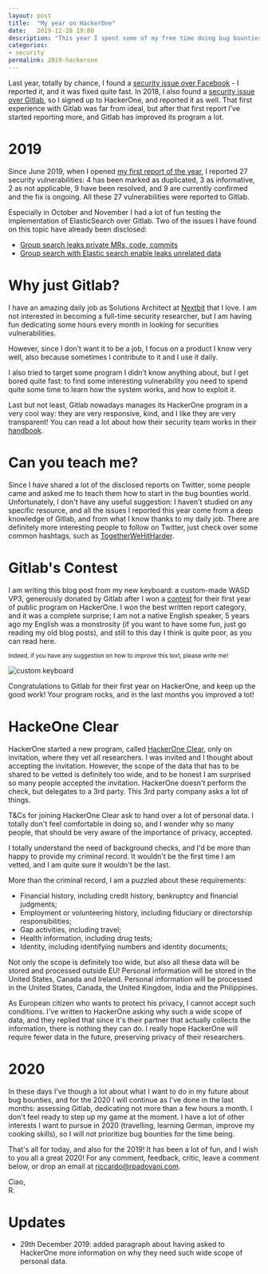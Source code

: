 ```yaml
---
layout: post
title:  "My year on HackerOne"
date:   2019-12-28 19:00
description: "This year I spent some of my free time doing bug bounties over HackerOne. Here a summary of what I did, how did it go, and what I want to do in the future."
categories:
- security
permalink: 2019-hackerone
---
```

 
Last year, totally by chance, I found a [security issue over Facebook][fb] - I reported it, and it was fixed quite fast. In 2018, I also found a [security issue over Gitlab][gitlab-bug], so I signed up to HackerOne, and reported it as well. That first experience with Gitlab was far from ideal, but after that first report I’ve started reporting more, and Gitlab has improved its program a lot.


# 2019
 
Since June 2019, when I opened [my first report of the year][first-report], I reported 27 security vulnerabilities: 4 has been marked as duplicated, 3 as informative, 2 as not applicable, 9 have been resolved, and 9 are currently confirmed and the fix is ongoing. All these 27 vulnerabilities were reported to Gitlab. 

Especially in October and November I had a lot of fun testing the implementation of ElasticSearch over Gitlab. Two of the issues I have found on this topic have already been disclosed:

- [Group search leaks private MRs, code, commits][es-1]
- [Group search with Elastic search enable leaks unrelated data][es-2]
 
# Why just Gitlab?
 
I have an amazing daily job as Solutions Architect at [Nextbit][nextbit] that I love. I am not interested in becoming a full-time security researcher, but I am having fun dedicating some hours every month in looking for securities vulnerabilities. 
 
However, since I don’t want it to be a job, I focus on a product I know very well, also because sometimes I contribute to it and I use it daily.
 
I also tried to target some program I didn’t know anything about, but I get bored quite fast: to find some interesting vulnerability you need to spend quite some time to learn how the system works, and how to exploit it. 

Last but not least, Gitlab nowadays manages its HackerOne program in a very cool way: they are very responsive, kind, and I like they are very transparent! You can read a lot about how their security team works in their [handbook][handbook].

# Can you teach me?

Since I have shared a lot of the disclosed reports on Twitter, some people came and asked me to teach them how to start in the bug bounties world. Unfortunately, I don't have any useful suggestion: I haven't studied on any specific resource, and all the issues I reported this year come from a deep knowledge of Gitlab, and from what I know thanks to my daily job.
There are definitely more interesting people to follow on Twitter, just check over some common hashtags, such as [TogetherWeHitHarder][hashtag].
 
# Gitlab's Contest

I am writing this blog post from my new keyboard: a custom-made WASD VP3, generously donated by Gitlab after I won a [contest][contest] for their first year of public program on HackerOne. I won the best written report category, and it was a complete surprise; I am not a native English speaker, 5 years ago my English was a monstrosity (if you want to have some fun, just go reading my old blog posts), and still to this day I think is quite poor, as you can read here.

<small>Indeed, if you have any suggestion on how to improve this text, please write me!</small>

![custom keyboard][img-keyboard]

Congratulations to Gitlab for their first year on HackerOne, and keep up the good work! Your program rocks, and in the last months you improved a lot!

# HackeOne Clear

HackerOne started a new program, called [HackerOne Clear][clear], only on invitation, where they vet all researchers. I was invited and I thought about accepting the invitation. However, the scope of the data that has to be shared to be vetted is definitely too wide, and to be honest I am surprised so many people accepted the invitation. HackerOne doesn't perform the check, but delegates to a 3rd party. This 3rd party company asks a lot of things.

<aside>
<p>
T&Cs for joining HackerOne Clear ask to hand over a lot of personal data. I totally don't feel comfortable in doing so, and I wonder why so many people, that should be very aware of the importance of privacy, accepted.
</p>
</aside>

I totally understand the need of background checks, and I'd be more than happy to provide my criminal record. It wouldn't be the first time I am vetted, and I am quite sure it wouldn't be the last.

More than the criminal record, I am a puzzled about these requirements:

- Financial history, including credit history, bankruptcy and financial judgments;
- Employment or volunteering history, including fiduciary or directorship responsibilities;
- Gap activities, including travel;
- Health information, including drug tests;
- Identity, including identifying numbers and identity documents;

Not only the scope is definitely too wide, but also all these data will be stored and processed outside EU!
Personal information will be stored in the United States, Canada and Ireland. Personal information will be processed in the United States, Canada, the United Kingdom, India and the Philippines.

As European citizen who wants to protect his privacy, I cannot accept such conditions. I've written to HackerOne asking why such a wide scope of data, and they replied that since it's their partner that actually collects the information, there is nothing they can do. I really hope HackerOne will require fewer data in the future, preserving privacy of their researchers.

# 2020

In these days I've though a lot about what I want to do in my future about bug bounties, and for the 2020 I will continue as I've done in the last months: assessing Gitlab, dedicating not more than a few hours a month. I don't feel ready to step up my game at the moment. I have a lot of other interests I want to pursue in 2020 (travelling, learning German, improve my cooking skills), so I will not prioritize bug bounties for the time being.

That's all for today, and also for the 2019! It has been a lot of fun, and I wish to you all a great 2020!
For any comment, feedback, critic, leave a comment below,
or drop an email at [riccardo@rpadovani.com](mailto:riccardo@rpadovani.com).
 
Ciao,  
R.

# Updates

- 29th December 2019: added paragraph about having asked to HackerOne more information on why they need such wide scope of personal data.
 
[handbook]: https://about.gitlab.com/handbook/engineering/security/
[hashtag]: https://twitter.com/hashtag/togetherwehitharder?src=hashtag_click
[gitlab-bug]: https://rpadovani.com/gitlab-responsible-disclosure
[clear]: https://www.hackerone.com/product/clear
[fb]: https://rpadovani.com/facebook-responsible-disclosure
[first-report]: https://hackerone.com/reports/614355
[es-1]: https://hackerone.com/reports/692252
[es-2]: https://hackerone.com/reports/708820
[nextbit]: https://www.nextbit.it/
[contest]: https://about.gitlab.com/blog/2019/12/12/bugs-bounties-and-cherry-browns/
[img-keyboard]: https://img.rpadovani.com/posts/2019-hackerone/keyboard.jpg
 
 
 

